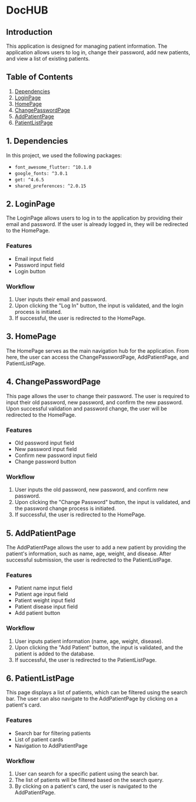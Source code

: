 # DocHUB

## Introduction

This application is designed for managing patient information. The application allows users to log in, change their password, add new patients, and view a list of existing patients. 

## Table of Contents

1. [Dependencies](#1-dependencies)
2. [LoginPage](#2-loginpage)
3. [HomePage](#3-homepage)
4. [ChangePasswordPage](#4-changepasswordpage)
5. [AddPatientPage](#5-addpatientpage)
6. [PatientListPage](#6-patientlistpage)

## 1. Dependencies

In this project, we used the following packages:

- `font_awesome_flutter: ^10.1.0`
- `google_fonts: ^3.0.1`
- `get: ^4.6.5`
- `shared_preferences: ^2.0.15`

## 2. LoginPage

The LoginPage allows users to log in to the application by providing their email and password. If the user is already logged in, they will be redirected to the HomePage.

### Features

- Email input field
- Password input field
- Login button

### Workflow

1. User inputs their email and password.
2. Upon clicking the "Log In" button, the input is validated, and the login process is initiated.
3. If successful, the user is redirected to the HomePage.

## 3. HomePage

The HomePage serves as the main navigation hub for the application. From here, the user can access the ChangePasswordPage, AddPatientPage, and PatientListPage.

## 4. ChangePasswordPage

This page allows the user to change their password. The user is required to input their old password, new password, and confirm the new password. Upon successful validation and password change, the user will be redirected to the HomePage.

### Features

- Old password input field
- New password input field
- Confirm new password input field
- Change password button

### Workflow

1. User inputs the old password, new password, and confirm new password.
2. Upon clicking the "Change Password" button, the input is validated, and the password change process is initiated.
3. If successful, the user is redirected to the HomePage.

## 5. AddPatientPage

The AddPatientPage allows the user to add a new patient by providing the patient's information, such as name, age, weight, and disease. After successful submission, the user is redirected to the PatientListPage.

### Features

- Patient name input field
- Patient age input field
- Patient weight input field
- Patient disease input field
- Add patient button

### Workflow

1. User inputs patient information (name, age, weight, disease).
2. Upon clicking the "Add Patient" button, the input is validated, and the patient is added to the database.
3. If successful, the user is redirected to the PatientListPage.

## 6. PatientListPage

This page displays a list of patients, which can be filtered using the search bar. The user can also navigate to the AddPatientPage by clicking on a patient's card.

### Features

- Search bar for filtering patients
- List of patient cards
- Navigation to AddPatientPage

### Workflow

1. User can search for a specific patient using the search bar.
2. The list of patients will be filtered based on the search query.
3. By clicking on a patient's card, the user is navigated to the AddPatientPage.
